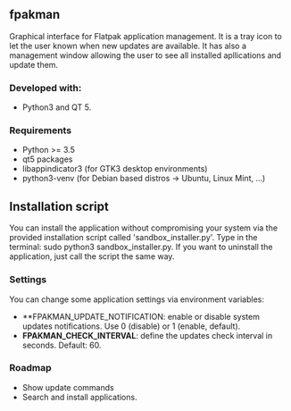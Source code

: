 ## fpakman
Graphical interface for Flatpak application management. It is a tray icon to let the user known when new updates are available.
It has also a management window allowing the user to see all installed apllications and update them.

### Developed with:
- Python3 and QT 5.

### Requirements
- Python >= 3.5
- qt5 packages
- libappindicator3 (for GTK3 desktop environments)
- python3-venv (for Debian based distros -> Ubuntu, Linux Mint, ...)

## Installation script
You can install the application without compromising your system via the provided installation script called 'sandbox_installer.py'.
Type in the terminal: sudo python3 sandbox_installer.py. If you want to uninstall the application, just call the script the same way.

### Settings
You can change some application settings via environment variables:
- **FPAKMAN_UPDATE_NOTIFICATION: enable or disable system updates notifications. Use 0 (disable) or 1 (enable, default).
- **FPAKMAN_CHECK_INTERVAL**: define the updates check interval in seconds. Default: 60.

### Roadmap
- Show update commands
- Search and install applications.
